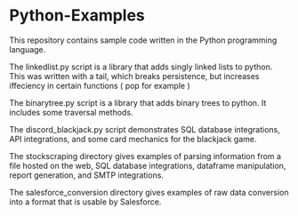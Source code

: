 # Python-Examples
This repository contains sample code written in the Python programming language.

The linkedlist.py script is a library that adds singly linked lists to python. This was written with a tail, which breaks persistence, but increases iffeciency in certain functions ( pop for example )

The binarytree.py script is a library that adds binary trees to python. It includes some traversal methods.

The discord_blackjack.py script demonstrates SQL database integrations, API integrations, and some card mechanics for the blackjack game.

The stockscraping directory gives examples of parsing information from a file hosted on the web, SQL database integrations, dataframe manipulation, report generation, and SMTP integrations.

The salesforce_conversion directory gives examples of raw data conversion into a format that is usable by Salesforce.
